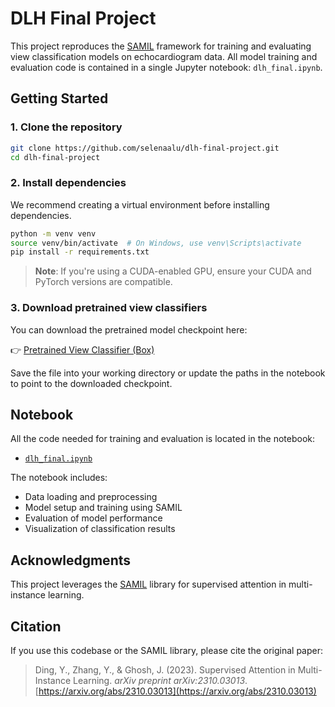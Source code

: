# DLH Final Project

This project reproduces the [SAMIL](https://github.com/tufts-ml/SAMIL) framework for training and evaluating view classification models on echocardiogram data. All model training and evaluation code is contained in a single Jupyter notebook: `dlh_final.ipynb`.

## Getting Started

### 1. Clone the repository

```bash
git clone https://github.com/selenaalu/dlh-final-project.git
cd dlh-final-project
````

### 2. Install dependencies

We recommend creating a virtual environment before installing dependencies.

```bash
python -m venv venv
source venv/bin/activate  # On Windows, use venv\Scripts\activate
pip install -r requirements.txt
```

> **Note**: If you're using a CUDA-enabled GPU, ensure your CUDA and PyTorch versions are compatible.

### 3. Download pretrained view classifiers

You can download the pretrained model checkpoint here:

👉 [Pretrained View Classifier (Box)](https://tufts.app.box.com/s/c5w8123j7h3dpls75jye1363uh8qv8us/file/1256335932040)

Save the file into your working directory or update the paths in the notebook to point to the downloaded checkpoint.

## Notebook

All the code needed for training and evaluation is located in the notebook:

* [`dlh_final.ipynb`](dlh_final.ipynb)

The notebook includes:

* Data loading and preprocessing
* Model setup and training using SAMIL
* Evaluation of model performance
* Visualization of classification results

## Acknowledgments

This project leverages the [SAMIL](https://github.com/tufts-ml/SAMIL) library for supervised attention in multi-instance learning.

## Citation

If you use this codebase or the SAMIL library, please cite the original paper:

> Ding, Y., Zhang, Y., & Ghosh, J. (2023). Supervised Attention in Multi-Instance Learning. *arXiv preprint arXiv:2310.03013*.
> [https://arxiv.org/abs/2310.03013](https://arxiv.org/abs/2310.03013)

